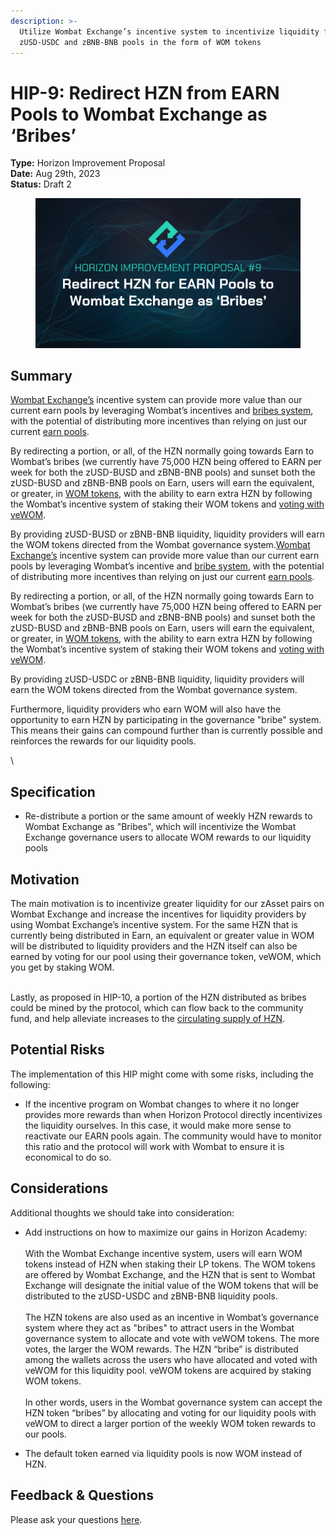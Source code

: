 ```yaml
---
description: >-
  Utilize Wombat Exchange’s incentive system to incentivize liquidity for
  zUSD-USDC and zBNB-BNB pools in the form of WOM tokens
---
```


# HIP-9: Redirect HZN from EARN Pools to Wombat Exchange as ‘Bribes’

**Type:** Horizon Improvement Proposal \
**Date:** Aug 29th, 2023\
**Status:** Draft 2

<figure><img src="../../../.gitbook/assets/3 (1).png" alt=""><figcaption></figcaption></figure>

## Summary

[Wombat Exchange’s](https://www.wombat.exchange/) incentive system can provide more value than our current earn pools by leveraging Wombat’s incentives and [bribes system](https://medium.com/wombat-exchange/so-what-on-earth-are-bribes-bfb3b6521ae), with the potential of distributing more incentives than relying on just our current [earn pools](https://genesis.horizonprotocol.com/earn).

By redirecting a portion, or all, of the HZN normally going towards Earn to Wombat’s bribes (we currently have 75,000 HZN being offered to EARN per week for both the zUSD-BUSD and zBNB-BNB pools) and sunset both the zUSD-BUSD and zBNB-BNB pools on Earn, users will earn the equivalent, or greater, in [WOM tokens](https://docs.wombat.exchange/docs/tokenomics/about-wom#what-is-wom), with the ability to earn extra HZN by following the Wombat’s incentive system of staking their WOM tokens and [voting with veWOM](https://medium.com/wombat-exchange/wombats-voting-gauge-47c9ee4c8341).

By providing zUSD-BUSD or zBNB-BNB liquidity, liquidity providers will earn the WOM tokens directed from the Wombat governance system.[Wombat Exchange’s](https://www.wombat.exchange/) incentive system can provide more value than our current earn pools by leveraging Wombat’s incentive and [bribe system](https://medium.com/wombat-exchange/so-what-on-earth-are-bribes-bfb3b6521ae), with the potential of distributing more incentives than relying on just our current [earn pools](https://genesis.horizonprotocol.com/earn).

By redirecting a portion, or all, of the HZN normally going towards Earn to Wombat’s bribes (we currently have 75,000 HZN being offered to EARN per week for both the zUSD-BUSD and zBNB-BNB pools) and sunset both the zUSD-BUSD and zBNB-BNB pools on Earn, users will earn the equivalent, or greater, in [WOM tokens](https://docs.wombat.exchange/docs/tokenomics/about-wom#what-is-wom), with the ability to earn extra HZN by following the Wombat’s incentive system of staking their WOM tokens and [voting with veWOM](https://medium.com/wombat-exchange/wombats-voting-gauge-47c9ee4c8341).

By providing zUSD-USDC or zBNB-BNB liquidity, liquidity providers will earn the WOM tokens directed from the Wombat governance system.

Furthermore, liquidity providers who earn WOM will also have the opportunity to earn HZN by participating in the governance "bribe" system. This means their gains can compound further than is currently possible and reinforces the rewards for our liquidity pools.

\


## Specification

* Re-distribute a portion or the same amount of weekly HZN rewards to Wombat Exchange as "Bribes", which will incentivize the Wombat Exchange governance users to allocate WOM rewards to our liquidity pools

## Motivation

The main motivation is to incentivize greater liquidity for our zAsset pairs on Wombat Exchange and increase the incentives for liquidity providers by using Wombat Exchange’s incentive system. For the same HZN that is currently being distributed in Earn, an equivalent or greater value in WOM will be distributed to liquidity providers and the HZN itself can also be earned by voting for our pool using their governance token, veWOM, which you get by staking WOM.

\
Lastly, as proposed in HIP-10, a portion of the HZN distributed as bribes could be mined by the protocol, which can flow back to the community fund, and help alleviate increases to the [circulating supply of HZN](https://dashboard.horizonprotocol.com/#staking).

## Potential Risks

The implementation of this HIP might come with some risks, including the following:

* If the incentive program on Wombat changes to where it no longer provides more rewards than when Horizon Protocol directly incentivizes the liquidity ourselves. In this case, it would make more sense to reactivate our EARN pools again. The community would have to monitor this ratio and the protocol will work with Wombat to ensure it is economical to do so.&#x20;

## Considerations

Additional thoughts we should take into consideration:

* Add instructions on how to maximize our gains in Horizon Academy:\
  \
  With the Wombat Exchange incentive system, users will earn WOM tokens instead of HZN when staking their LP tokens. The WOM tokens are offered by Wombat Exchange, and the HZN that is sent to Wombat Exchange will designate the initial value of the WOM tokens that will be distributed to the zUSD-USDC and zBNB-BNB liquidity pools.\
  \
  The HZN tokens are also used as an incentive in Wombat’s governance system where they act as "bribes" to attract users in the Wombat governance system to allocate and vote with veWOM tokens. The more votes, the larger the WOM rewards. The HZN “bribe” is distributed among the wallets across the users who have allocated and voted with veWOM for this liquidity pool. veWOM tokens are acquired by staking WOM tokens.\
  \
  In other words, users in the Wombat governance system can accept the HZN token “bribes” by allocating and voting for our liquidity pools with veWOM to direct a larger portion of the weekly WOM token rewards to our pools.



* The default token earned via liquidity pools is now WOM instead of HZN.

&#x20;

## Feedback & Questions

Please ask your questions [here](https://t.me/HorizonProtocol).
